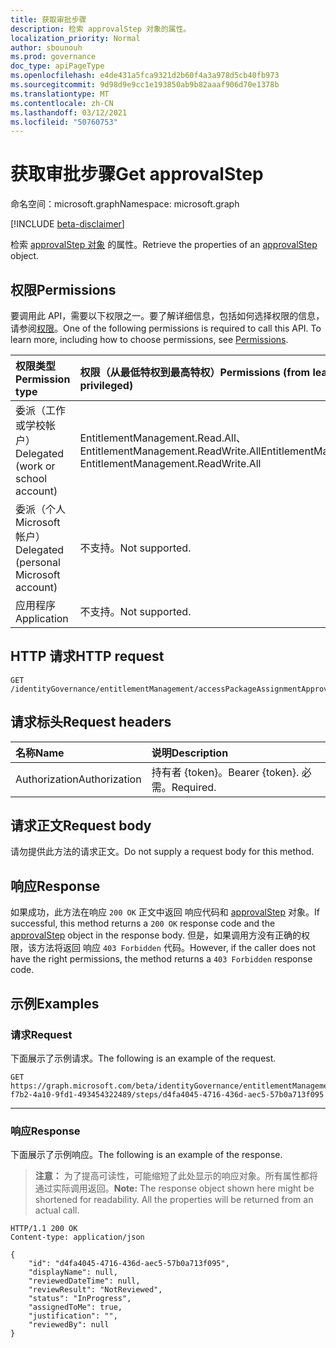 ```yaml
---
title: 获取审批步骤
description: 检索 approvalStep 对象的属性。
localization_priority: Normal
author: sbounouh
ms.prod: governance
doc_type: apiPageType
ms.openlocfilehash: e4de431a5fca9321d2b60f4a3a978d5cb40fb973
ms.sourcegitcommit: 9d98d9e9cc1e193850ab9b82aaaf906d70e1378b
ms.translationtype: MT
ms.contentlocale: zh-CN
ms.lasthandoff: 03/12/2021
ms.locfileid: "50760753"
---
```

# <a name="get-approvalstep"></a><span data-ttu-id="665df-103">获取审批步骤</span><span class="sxs-lookup"><span data-stu-id="665df-103">Get approvalStep</span></span>

<span data-ttu-id="665df-104">命名空间：microsoft.graph</span><span class="sxs-lookup"><span data-stu-id="665df-104">Namespace: microsoft.graph</span></span>

[!INCLUDE [beta-disclaimer](../../includes/beta-disclaimer.md)]

<span data-ttu-id="665df-105">检索 [approvalStep 对象](../resources/approvalstep.md) 的属性。</span><span class="sxs-lookup"><span data-stu-id="665df-105">Retrieve the properties of an [approvalStep](../resources/approvalstep.md) object.</span></span>

## <a name="permissions"></a><span data-ttu-id="665df-106">权限</span><span class="sxs-lookup"><span data-stu-id="665df-106">Permissions</span></span>

<span data-ttu-id="665df-p101">要调用此 API，需要以下权限之一。要了解详细信息，包括如何选择权限的信息，请参阅[权限](/graph/permissions-reference)。</span><span class="sxs-lookup"><span data-stu-id="665df-p101">One of the following permissions is required to call this API. To learn more, including how to choose permissions, see [Permissions](/graph/permissions-reference).</span></span>

| <span data-ttu-id="665df-109">权限类型</span><span class="sxs-lookup"><span data-stu-id="665df-109">Permission type</span></span>                        | <span data-ttu-id="665df-110">权限（从最低特权到最高特权）</span><span class="sxs-lookup"><span data-stu-id="665df-110">Permissions (from least to most privileged)</span></span> |
|:---------------------------------------|:--------------------------------------------|
| <span data-ttu-id="665df-111">委派（工作或学校帐户）</span><span class="sxs-lookup"><span data-stu-id="665df-111">Delegated (work or school account)</span></span>     | <span data-ttu-id="665df-112">EntitlementManagement.Read.All、EntitlementManagement.ReadWrite.All</span><span class="sxs-lookup"><span data-stu-id="665df-112">EntitlementManagement.Read.All, EntitlementManagement.ReadWrite.All</span></span> |
| <span data-ttu-id="665df-113">委派（个人 Microsoft 帐户）</span><span class="sxs-lookup"><span data-stu-id="665df-113">Delegated (personal Microsoft account)</span></span> | <span data-ttu-id="665df-114">不支持。</span><span class="sxs-lookup"><span data-stu-id="665df-114">Not supported.</span></span> |
| <span data-ttu-id="665df-115">应用程序</span><span class="sxs-lookup"><span data-stu-id="665df-115">Application</span></span>                            | <span data-ttu-id="665df-116">不支持。</span><span class="sxs-lookup"><span data-stu-id="665df-116">Not supported.</span></span> |

## <a name="http-request"></a><span data-ttu-id="665df-117">HTTP 请求</span><span class="sxs-lookup"><span data-stu-id="665df-117">HTTP request</span></span>

<!-- { "blockType": "ignored" } -->

```http
GET /identityGovernance/entitlementManagement/accessPackageAssignmentApprovals/{id}/steps/{id}
```

## <a name="request-headers"></a><span data-ttu-id="665df-118">请求标头</span><span class="sxs-lookup"><span data-stu-id="665df-118">Request headers</span></span>

| <span data-ttu-id="665df-119">名称</span><span class="sxs-lookup"><span data-stu-id="665df-119">Name</span></span>      |<span data-ttu-id="665df-120">说明</span><span class="sxs-lookup"><span data-stu-id="665df-120">Description</span></span>|
|:----------|:----------|
| <span data-ttu-id="665df-121">Authorization</span><span class="sxs-lookup"><span data-stu-id="665df-121">Authorization</span></span> | <span data-ttu-id="665df-122">持有者 \{token\}。</span><span class="sxs-lookup"><span data-stu-id="665df-122">Bearer \{token\}.</span></span> <span data-ttu-id="665df-123">必需。</span><span class="sxs-lookup"><span data-stu-id="665df-123">Required.</span></span> |

## <a name="request-body"></a><span data-ttu-id="665df-124">请求正文</span><span class="sxs-lookup"><span data-stu-id="665df-124">Request body</span></span>

<span data-ttu-id="665df-125">请勿提供此方法的请求正文。</span><span class="sxs-lookup"><span data-stu-id="665df-125">Do not supply a request body for this method.</span></span>

## <a name="response"></a><span data-ttu-id="665df-126">响应</span><span class="sxs-lookup"><span data-stu-id="665df-126">Response</span></span>

<span data-ttu-id="665df-127">如果成功，此方法在响应 `200 OK` 正文中返回 响应代码和 [approvalStep](../resources/approvalstep.md) 对象。</span><span class="sxs-lookup"><span data-stu-id="665df-127">If successful, this method returns a `200 OK` response code and the [approvalStep](../resources/approvalstep.md) object in the response body.</span></span> <span data-ttu-id="665df-128">但是，如果调用方没有正确的权限，该方法将返回 响应 `403 Forbidden` 代码。</span><span class="sxs-lookup"><span data-stu-id="665df-128">However, if the caller does not have the right permissions, the method returns a `403 Forbidden` response code.</span></span>

## <a name="examples"></a><span data-ttu-id="665df-129">示例</span><span class="sxs-lookup"><span data-stu-id="665df-129">Examples</span></span>

### <a name="request"></a><span data-ttu-id="665df-130">请求</span><span class="sxs-lookup"><span data-stu-id="665df-130">Request</span></span>

<span data-ttu-id="665df-131">下面展示了示例请求。</span><span class="sxs-lookup"><span data-stu-id="665df-131">The following is an example of the request.</span></span>


<!-- {
  "blockType": "request",
  "name": "get_approvalstep"
}-->

```msgraph-interactive
GET https://graph.microsoft.com/beta/identityGovernance/entitlementManagement/accessPackageAssignmentApprovals/abd306ef-f7b2-4a10-9fd1-493454322489/steps/d4fa4045-4716-436d-aec5-57b0a713f095
```
---


### <a name="response"></a><span data-ttu-id="665df-132">响应</span><span class="sxs-lookup"><span data-stu-id="665df-132">Response</span></span>

<span data-ttu-id="665df-133">下面展示了示例响应。</span><span class="sxs-lookup"><span data-stu-id="665df-133">The following is an example of the response.</span></span>

> <span data-ttu-id="665df-p104">**注意：** 为了提高可读性，可能缩短了此处显示的响应对象。所有属性都将通过实际调用返回。</span><span class="sxs-lookup"><span data-stu-id="665df-p104">**Note:** The response object shown here might be shortened for readability. All the properties will be returned from an actual call.</span></span>

<!-- {
  "blockType": "response",
  "truncated": true,
  "@odata.type": "microsoft.graph.approvalStep"
} -->

```http
HTTP/1.1 200 OK
Content-type: application/json

{
    "id": "d4fa4045-4716-436d-aec5-57b0a713f095",
    "displayName": null,
    "reviewedDateTime": null,
    "reviewResult": "NotReviewed",
    "status": "InProgress",
    "assignedToMe": true,
    "justification": "",
    "reviewedBy": null
}
```

<!-- uuid: 16cd6b66-4b1a-43a1-adaf-3a886856ed98
2021-02-12 14:57:30 UTC -->
<!-- {
  "type": "#page.annotation",
  "description": "Get approvalStep",
  "keywords": "",
  "section": "documentation",
  "tocPath": ""
}-->


